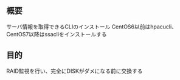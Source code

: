 ## 概要
サーバ情報を取得できるCLIのインストール
CentOS6以前はhpacucli、CentOS7以降はssacliをインストールする

## 目的
RAID監視を行い、完全にDISKがダメになる前に交換する
